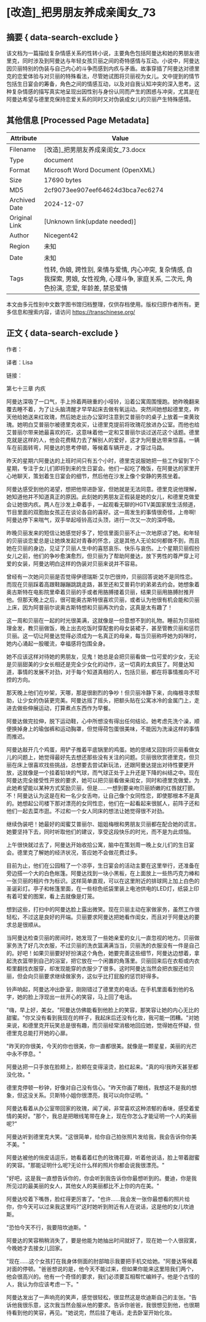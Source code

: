 # [改造]_把男朋友养成亲闺女_73



## 摘要  { data-search-exclude }

<!-- tcd_abstract -->
该文档为一篇描绘复杂情感关系的性转小说，主要角色包括阿曼达和她的男朋友德里克，同时涉及到阿曼达与年轻女孩贝丽之间的奇特感情与互动。小说中，阿曼达因贝丽特别的伪装与自己内心的斗争而感到内疚与矛盾。故事穿插了阿曼达对德里克的恋爱体验与对贝丽的特殊看法，尽管她试图将贝丽视为女儿。文中提到的情节包括生日宴会的筹备，角色之间的情感互动，以及对自我认知冲突的深入思考。这种复杂情感的描写真实地呈现出因性别与身份认同而产生的困惑与冲突，尤其是在阿曼达希望与德里克保持恋爱关系的同时又对伪装成女儿的贝丽产生特殊感情。

<!-- tcd_abstract_end -->

## 其他信息 [Processed Page Metadata]

| Attribute       | Value                                  |
|-----------------|----------------------------------------|
| Filename        | [改造]_把男朋友养成亲闺女_73.docx                             |
| Type            | document                                 |
| Format          | Microsoft Word Document (OpenXML)                               |
| Size            | 17690 bytes                           |
| MD5             | 2cf9073ee907eef64624d3bca7ec6274                                  |
| Archived Date   | 2024-12-07                             |
| Original Link   | [Unknown link(update needed)]                         |
| Author          | Nicegent42                               |
| Region          | 未知                               |
| Date            | 未知                                 |
| Tags            | 性转, 伪娘, 跨性别, 亲情与爱情, 内心冲突, 复杂情感, 自我探索, 男娘, 女性视角, 心理斗争, 家庭关系, 二次元, 角色扮演, 恋爱, 年龄差, 禁忌爱情                                 |

本文由多元性别中文数字图书馆归档整理，仅供存档使用。版权归原作者所有。更多信息和搜索内容，请访问 <https://transchinese.org/>


## 正文 { data-search-exclude }

<!-- tcd_main_text -->
作者：

译者：Lisa

链接：

第七十三章 内疚

阿曼达深吸了一口气，手上拎着两磅重的小哑铃，沿着公寓周围慢跑。她昨晚翻来覆去睡不着，为了让头脑清醒才早早起床去做有氧运动。突然间她想起德里克，昨天他给她送来红玫瑰，然后她走出办公室时注意到艾普丽尔的桌子上放着一束黄玫瑰。她明白艾普丽尔被德里克收买，让德里克提前将玫瑰花放进办公室。而他也给艾普丽尔带来她最喜欢的花，这意味着他一定和艾普丽尔谈过送花这个话题。德里克就是这样的人，他会花费精力去了解别人的爱好，这才为阿曼达带来惊喜。一辆车在前面转弯，阿曼达的思考停顿，等候着车辆开走，才穿过马路。

昨天的星期六阿曼达的上班时间只有五个小时，德里克说服她把一些工作留到下个星期，专注于女儿们即将到来的生日宴会。他们一起吃了晚饭，在阿曼达的家里开心地聊天，策划着生日宴会的细节，然后他在沙发上像个安静的男孩坐着。

阿曼达感受到他的渴望，想把他带进卧室，但她就是无法同意。德里克说他理解，她知道他并不知道真正的原因。此刻她的男朋友正假装是她的女儿，和德里克做爱会让她很内疚。两人在沙发上牵着手，一起观看无聊的HGTV美国家居生活频道，节目里面的双胞胎女孩正在谈论各自的喜好。这一周发生的事情很奇怪，上帝啊!阿曼达停下来喘气，双手举起哑铃高过头顶，进行一次又一次的深呼吸。

昨晚贝丽发来的短信让她感觉好多了，短信里面贝丽不止一次地原谅了她。和年轻的贝丽谈恋爱总是让她焕发起对青春的怀念，这是其他人无论如何都做不到，而且她在贝丽的身边，见证了贝丽人生中的喜怒哀乐、快乐与哀伤。上个星期贝丽假扮女儿之前，他们的争吵愈演愈烈，但贝丽为了帮助阿曼达，放下男性的尊严穿上可爱的女装，阿曼达明白这样的伪装对贝丽来说并不容易。

曾经有一次她问贝丽是否觉得伊德瑞斯·艾尔巴很帅，贝丽回答说她不是同性恋。而现在贝丽踩着高跟鞋蹦蹦跳跳走路，甚至还和艾普莉尔的弟弟去约会。她想象着奥古斯特在电影院里牵着贝丽的手或者用胳膊搂着贝丽，结果贝丽用胳膊肘推开他。但那天晚上之后，很可能奥古斯特很喜欢贝丽，或者认为他很有机会能和贝丽上床，因为阿普丽尔说奥古斯特想和贝丽再次约会，这真是太有趣了！

这一周和贝丽在一起的时光很美满，这就像是一份意想不到的礼物。睡前为贝丽梳理金发，教贝丽做饭，晚上出去吃饭时穿配套的母女装裙子，甚至管教贝丽和惩罚贝丽。这一切让阿曼达觉得必须成为一名真正的母亲，每当贝丽称呼她为妈咪时，她内心涌起一股暖流，幸福感将包围全身。

她不应该这样对待她的男朋友，见鬼！她总是会把贝丽看做一位可爱的少女，无论是贝丽甜美的少女长相还是完全少女化的动作，这一切真的太疯狂了。阿曼达知道，事情的发展不对劲，对于每个知道真相的人，包括贝丽，都在将事情推向不可控的方向。

那天晚上他们在吵架，天哪，那是很剧烈的争吵！但贝丽冷静下来，向梅根寻求帮助，让少女的伪装更完美。阿曼达摇了摇头，把额头贴在公寓冰冷的金属门上，走进去做些伸展运动，打算煮点东西作为早餐。

阿曼达做完拉伸，脱下运动鞋，心中所想没有得出任何结论。她考虑先洗个澡，顺便换掉身上的瑜伽裤和运动胸罩，但觉得荷包蛋很美味，不能因为洗澡这样的事情而推迟。

阿曼达敲开几个鸡蛋，用铲子推着平底锅里的鸡蛋。她的思绪又回到将贝丽看做女儿的问题上，她觉得最好先去想还那些没有关注的问题。贝丽很欣赏德里克，但贝丽在床上很喜欢找些挑战，总想要去尝试新玩法，还跟阿曼达提出对待性要更开放，这就像是一个挂着铅块的气球，而气球正处于上升还是下降的纠结之中。现在阿曼达完全接受性开放的要求，她可以把贝丽看做亲闺女，同时和德里克做爱。为此她希望能以某种方式奖励贝丽，但是......一想到要亲吻贝丽娇嫩的红唇就打颤。不！阿曼达认为这是在和一名少女舌吻，让自己像个女同性恋，即使那根本不是真的。她想起公司楼下那对漂亮的女同性恋，他们在一起看起来很腻人，前阵子还和他们一起去菜市逛。不过和一个女人同床的想法让她觉得很不对劲。

继续伪装吧！她最好的闺蜜艾普丽尔、姐姐梅根和男朋友贝丽都在配合她的谎言。她要坚持下去，同时听取他们的建议，享受这段快乐的时光，而不是为此烦恼。

上午很快就过去了，阿曼达开始收拾公寓，脑中在策划周一晚上女儿们的生日宴会。德里克了解她的经济状况，答应她不会做花费过多。

目前为止，他们在公园租了一个凉亭，生日宴会的活动主要在这里举行，还准备在旁边搭一个大的白色帐篷。阿曼达找到一块小黑板，在上面放上一些热巧克力棒和一张贝丽的相片作为标识。这样简单直观，可以在这里附近的排球网上加上白色的圣诞彩灯。亭子和帐篷里面，在一些棕色纸袋里装上电池供电的LED灯，纸袋上印有着可爱的图案，看上去就像是灯笼。

想到这些，打扫中的阿曼达脸上露出微笑。现在贝丽主动在家做家务，虽然工作很轻松，不过这是良好的开端。贝丽要求阿曼达把她看作闺女，而且对于阿曼达的要求总是很顺从。

当阿曼达检查贝丽的房间时，她发现了一些她亲爱的女儿一直忽视的地方。贝丽做家务洗了好几次衣服，不过贝丽的洗衣篮满满当当，贝丽洗的衣服没有一件是自己的。好吧！如果贝丽要好好扮演这个角色，她要完善这些细节，阿曼达边想着，拿起洗衣篮带到自己的浴室，把它放在一个闲置的角落里。贝丽回来后在衣柜或内衣柜里翻找衣服穿，却发现能穿的衣服少了很多。这时阿曼达当然会把衣服还给贝丽，但会向贝丽要求继续做家务，这似乎比打屁股的惩罚好得多。

铃声响起，阿曼达冲出卧室，刚刚错过了德里克的电话。在手机里面看到他的名字，她的脸上浮现出一丝开心的笑容，马上回了电话。

"嗨，早上好，美女。"阿曼达仿佛能看到他脸上的笑容，那笑容让她的内心无比的甜蜜。"你又没有看到我现在的样子，我起床后还没有化妆，我可能一团糟。"对她来说，和德里克开玩笑总是很有趣，而贝丽经常消极地回应她，觉得她在怀疑，但德里克总能打开她的心扉。

"昨天的你很美，今天的你也很美，你一直都很美。就像是一颗星星，美丽的光芒中永不停息。"

阿曼达把一只手放在脸颊上，脸颊在变得滚烫，脸红起来。"真的吗!我昨天甚至都没化妆。"

德里克停顿一秒钟，好像对自己没有信心。"昨天你画了眼线，我想这不是我的想象，但这没关系。贝斯特小姐你很漂亮，我可以向你证明。"

阿曼达看着从办公室带回家的玫瑰，闻了闻，非常喜欢这种浓郁的香味，感受着爱情的美好。"那个，我总是把眼线笔带在身上，现在你怎么才能证明一个人的美丽呢?"

阿曼达听到德里克大笑。"这很简单，给你自己拍张照片发给我，我会告诉你你美不美。"

阿曼达被他的俏皮话逗乐，她看着着红色的玫瑰花瓣，听着他说话，脸上带着甜蜜的笑容。"那能证明什么呢?无论什么样的照片你都会说我很漂亮。"

"好吧，这是我一直想告诉你的，你会听到我告诉你你最想听到的。曼迪，你是我所见过的最美丽的女人，其他女人的美丽都比不上你的内在美。"

阿曼达咬着下嘴唇，脸红得更厉害了。"也许......我会发一张你最想看的照片给你，你今天可以过来我这里吗?"这时她听到附近有人在说话，这是他的女儿坎迪斯。

"恐怕今天不行，我要陪坎迪斯。"

阿曼达的笑容稍稍消失了，要是他能为她抽出时间就好了，现在她一个人很寂寞，今晚她才去接女儿回家。

"现在......这个女孩打在我身体侧面的肘部暗示我要把手机交给她。"阿曼达等候着对面的停顿。"爸爸想说的是，他今天不能过来，但如果你能来这里陪我们两个，他会很高兴的。他有一个奇怪的要求，我们必须要互相帮忙编辫子。他是个古怪的人，我认为你应该考虑一下。"

阿曼达发出了一声响亮的笑声，感觉很轻松，很显然这是坎迪斯自己的主张。"告诉他我很乐意，这次我当然会服从他的要求。告诉你爸爸，我很想见到他，也很期待看到他的笑容，再见。"她说完，然后挂了电话，走去卧室开始化妆。
<!-- tcd_main_text_end -->

